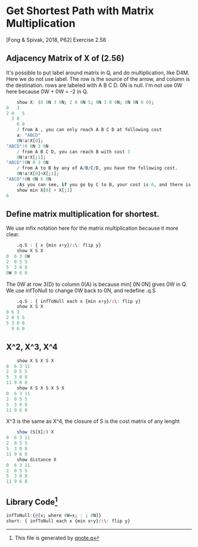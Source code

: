 # Get Shortest Path with Matrix Multiplication
[Fong & Spivak, 2018, P62] Exercise 2.58
## Adjacency Matrix of X of (2.56)
It's possible to put label around matrix in Q, and do multiplication, like D4M.
Here we do not use label.
The row is the source of the arrow, and column is the destination.
rows are labeled with A B C D.
0N is null. I'm not use 0W here because 0W + 0W = -2 in Q.

~~~q
    show X: (0 0N 3 0N; 2 0 0N 5; 0N 3 0 0N; 0N 0N 6 0);
0   3  
2 0   5
  3 0  
    6 0
    / from A , you can only reach A B C D at following cost
    a: "ABCD"
    0N!a!X[0];
"ABCD"!0 0N 3 0N
    / from A B C D, you can reach B with cost 3
    0N!a!X[;1];
"ABCD"!0N 0 3 0N
    / from A to B by any of A/B/C/D, you have the following cost. 
    0N!a!X[0]+X[;1];
"ABCD"!0N 0N 6 0N
    /As you can see, if you go by C to B, your cost is 6, and there is no other way from A to B in 1 steps.
    show min X[0] + X[;1]
6
~~~

## Define matrix multiplication for shortest.
We use infix notation here for the matrix multiplication because it more clear.
~~~q
    .q.S : { x {min x+y}/:\: flip y}
    show X S X
0  6 3 0W
2  0 5 5 
5  3 0 8 
0W 9 6 0 
~~~ 
The 0W at row 3(D) to column 0(A) is because min[ 0N 0N] gives 0W in Q.
We use infToNull to change 0W back to 0N, and redefine .q.S

~~~q
    .q.S : { infToNull each x {min x+y}/:\: flip y}
    show X S X
0 6 3  
2 0 5 5
5 3 0 8
  9 6 0
~~~ 
## X^2, X^3, X^4
~~~q
    show X S X S X
0  6 3 11
2  0 5 5 
5  3 0 8 
11 9 6 0 
    show X S X S X S X
0  6 3 11
2  0 5 5 
5  3 0 8 
11 9 6 0 
~~~
X^3 is the same as X^4, the closure of S is the cost matrix of any lenght
~~~q
    show (S[X]/) X
0  6 3 11
2  0 5 5 
5  3 0 8 
11 9 6 0 
    show distance X
0  6 3 11
2  0 5 5 
5  3 0 8 
11 9 6 0 
~~~
## Library Code[^1]
~~~q
infToNull:{@[x; where 0W=x; : ; 0N]}
short: { infToNull each x {min x+y}/:\: flip y}
~~~

[^1]: This file is generated by [qnote.q](https://github.com/co-dh/qnote)
